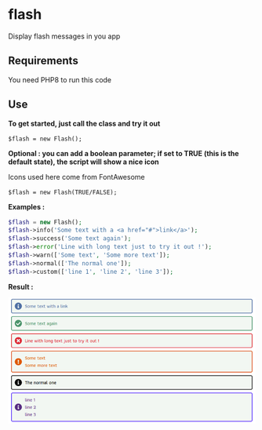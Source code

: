 # flash
Display flash messages in you app

## Requirements
You need PHP8 to run this code

## Use

**To get started, just call the class and try it out**  
```
$flash = new Flash();
```

**Optional : you can add a boolean parameter; if set to TRUE (this is the default state), the script will show a nice icon**

Icons used here come from FontAwesome
```
$flash = new Flash(TRUE/FALSE);
```

**Examples :**

```php
$flash = new Flash();
$flash->info('Some text with a <a href="#">link</a>');
$flash->success('Some text again');
$flash->error('Line with long text just to try it out !');
$flash->warn(['Some text', 'Some more text']);
$flash->normal(['The normal one']);
$flash->custom(['line 1', 'line 2', 'line 3']);
```




**Result :**

![Screen Class Flash](Class_Flash_screen.png)
